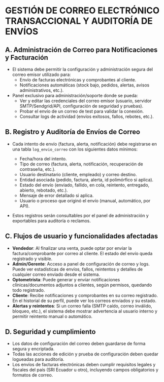 # GESTIÓN DE CORREO ELECTRÓNICO TRANSACCIONAL Y AUDITORÍA DE ENVÍOS

## **A. Administración de Correo para Notificaciones y Facturación**

- El sistema debe permitir la configuración y administración segura del correo emisor utilizado para:
    - Envío de facturas electrónicas y comprobantes al cliente.
    - Notificaciones automáticas (stock bajo, pedidos, alertas, avisos administrativos, etc.).
- Panel exclusivo para administración/soporte donde se pueda:
    - Ver y editar las credenciales del correo emisor (usuario, servidor SMTP/Sendgrid/API, configuración de seguridad y pruebas).
    - Probar el envío de un correo de test para validar la conexión.
    - Consultar logs de actividad (envíos exitosos, fallos, rebotes, etc.).

## **B. Registro y Auditoría de Envíos de Correo**

- Cada intento de envío (factura, alerta, notificación) debe registrarse en una tabla `log_envio_correo` con los siguientes datos mínimos:
    - Fecha/hora del intento.
    - Tipo de correo (factura, alerta, notificación, recuperación de contraseña, etc.).
    - Usuario destinatario (cliente, empleado) y correo destino.
    - Entidad asociada (pedido, factura, alerta, id polimórfico si aplica).
    - Estado del envío (enviado, fallido, en cola, reintento, entregado, abierto, rebotado, etc.).
    - Mensaje de error detallado si aplica.
    - Usuario o proceso que originó el envío (manual, automático, por API).

- Estos registros serán consultables por el panel de administración y exportables para auditoría o reclamos.

## **C. Flujos de usuario y funcionalidades afectadas**

- **Vendedor**: Al finalizar una venta, puede optar por enviar la factura/comprobante por correo al cliente. El estado del envío queda registrado y visible.
- **Admin/Gerente**: Acceso a panel de configuración de correo y logs. Puede ver estadísticas de envíos, fallos, reintentos y detalles de cualquier correo enviado desde el sistema.
- **Optometrista**: Puede generar y enviar notificaciones clínicas/documentos adjuntos a clientes, según permisos, quedando todo registrado.
- **Cliente**: Recibe notificaciones y comprobantes en su correo registrado. En el historial de su perfil, puede ver los correos enviados y su estado.
- **Alertas y reintentos**: Si un correo falla (SMTP caído, correo inválido, bloqueo, etc.), el sistema debe mostrar advertencia al usuario interno y permitir reintento manual o automático.

## **D. Seguridad y cumplimiento**

- Los datos de configuración del correo deben guardarse de forma segura y encriptada.
- Todas las acciones de edición y prueba de configuración deben quedar logueadas para auditoría.
- Los envíos de facturas electrónicas deben cumplir requisitos legales y fiscales del país (SRI Ecuador u otro), incluyendo campos obligatorios y formatos de correo.
